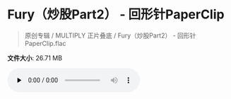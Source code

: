 # Fury（炒股Part2） - 回形针PaperClip

> 原创专辑 / MULTIPLY 正片叠底 / Fury（炒股Part2） - 回形针PaperClip.flac

**文件大小**: 26.71 MB

<audio preload="none" controls><source src="https://file.hsyhx.top/archive/原创专辑/MULTIPLY_正片叠底/Fury（炒股Part2） - 回形针PaperClip.flac" type="audio/mpeg">您的浏览器不支持此音频格式</audio>